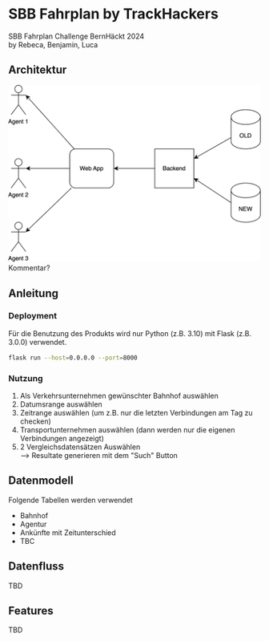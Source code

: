 ﻿# SBB Fahrplan by TrackHackers
SBB Fahrplan Challenge BernHäckt 2024   
by Rebeca, Benjamin, Luca

## Architektur

![image](Misc/img/sbb-fahrbahn.svg)
Kommentar?

## Anleitung
### Deployment
Für die Benutzung des Produkts wird nur Python (z.B. 3.10) mit Flask (z.B. 3.0.0) verwendet.
```bash
flask run --host=0.0.0.0 --port=8000
```
 ### Nutzung
 1. Als Verkehrsunternehmen gewünschter Bahnhof auswählen
 2. Datumsrange auswählen
 3. Zeitrange auswählen (um z.B. nur die letzten Verbindungen am Tag zu checken)
 4. Transportunternehmen auswählen (dann werden nur die eigenen Verbindungen angezeigt)
 5. 2 Vergleichsdatensätzen Auswählen   
    --> Resultate generieren mit dem "Such" Button

## Datenmodell 
Folgende Tabellen werden verwendet

- Bahnhof
- Agentur
- Ankünfte mit Zeitunterschied
- TBC

## Datenfluss

TBD

## Features

TBD
